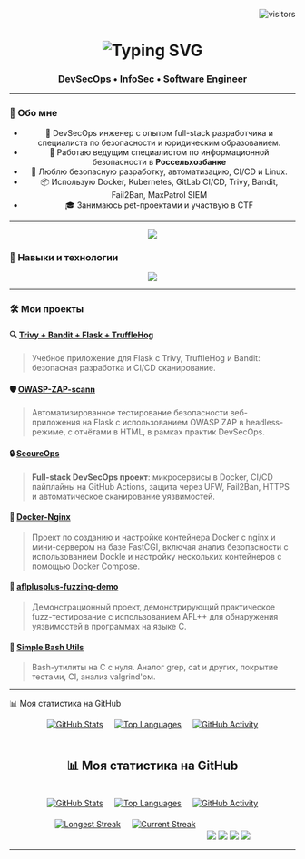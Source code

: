 <!-- Счётчик посещений -->
<p align="right">
  <img src="https://visitor-badge.laobi.icu/badge?page_id=z4ng1ew.z4ng1ew" alt="visitors"/>
</p>

<!-- Заголовок -->
<h1 align="center">
  <img src="https://readme-typing-svg.herokuapp.com/?font=Fira+Code&size=30&pause=1000&center=true&vCenter=true&width=500&lines=Привет!+👋;DevSecOps+Engineer;Инженер+ИБ" alt="Typing SVG" />
</h1>

<h3 align="center">DevSecOps • InfoSec • Software Engineer</h3>

---

### 🚀 Обо мне

<div align="center">

+ 🎯 DevSecOps инженер с опытом full-stack разработчика и специалиста по безопасности и юридическим образованием.
+ 💼 Работаю ведущим специалистом по информационной безопасности в **Россельхозбанке**  
+ 🔐 Люблю безопасную разработку, автоматизацию, CI/CD и Linux.  
+ 📦 Использую Docker, Kubernetes, GitLab CI/CD, Trivy, Bandit, Fail2Ban, MaxPatrol SIEM  
+ 🎓 Занимаюсь pet-проектами и участвую в CTF
</div>

---
<div align="center"> 
  <a href="https://www.linkedin.com/in/%D0%BA-%D0%BF-85670b365/" target="_blank">
    <img src="https://img.shields.io/badge/LinkedIn-0077B5?style=for-the-badge&logo=linkedin&logoColor=white" />
  </a>
</div>


### 🧰 Навыки и технологии

<div align="center">
  <img src="https://skillicons.dev/icons?i=docker,kubernetes,linux,gitlab,github,react,nodejs,js,ts,c,python,java,kotlin,postgres,mysql,bash,nginx" />
</div>


---

### 🛠️ Мои проекты

#### 🔍 [Trivy + Bandit + Flask + TruffleHog](https://github.com/z4ng1ew/Trivy-Flask-App-With-Bandit-TruffleHog)
> Учебное приложение для Flask с Trivy, TruffleHog и Bandit: безопасная разработка и CI/CD сканирование.

#### 🛡️ [OWASP-ZAP-scann](https://github.com/z4ng1ew/OWASP-ZAP-scann) 
> Автоматизированное тестирование безопасности веб-приложения на Flask с использованием OWASP ZAP в headless-режиме, с отчётами в HTML, в рамках практик DevSecOps.

#### 🔒 [SecureOps](https://github.com/z4ng1ew/SecureOps)
> **Full-stack DevSecOps проект**: микросервисы в Docker, CI/CD пайплайны на GitHub Actions, защита через UFW, Fail2Ban, HTTPS и автоматическое сканирование уязвимостей.

#### 🐳 [Docker-Nginx](https://github.com/z4ng1ew/Docker-Nginx)
> Проект по созданию и настройке контейнера Docker с nginx и мини-сервером на базе FastCGI, включая анализ безопасности с использованием Dockle и настройку нескольких контейнеров с помощью Docker Compose.

#### 🐞 [aflplusplus-fuzzing-demo](https://github.com/z4ng1ew/aflplusplus-fuzzing-demo)
> Демонстрационный проект, демонстрирующий практическое fuzz-тестирование с использованием AFL++ для обнаружения уязвимостей в программах на языке C.

#### 🐚 [Simple Bash Utils](https://github.com/z4ng1ew/C3_SimpleBashUtils-3-develop-src)
> Bash-утилиты на C с нуля. Аналог grep, cat и других, покрытие тестами, CI, анализ valgrind'ом.

---



📊 Моя статистика на GitHub 
<div align="center" style="display: flex; flex-wrap: wrap; gap: 20px; justify-content: center;">  

  <!-- GitHub Stats -->  
  <a href=" https://github.com/z4ng1ew ">  
    <img src="https://github-readme-stats.vercel.app/api?username=z4ng1ew&theme=dracula&show_icons=true" alt="GitHub Stats"/>  
  </a>  

  <!-- Top Languages -->  
  <a href=" https://github.com/z4ng1ew ">  
    <img src="https://github-readme-stats.vercel.app/api/top-langs/?username=z4ng1ew&theme=dracula&layout=compact&hide=html,shell&langs_count=8" alt="Top Languages"/>  
  </a>  

  <!-- Activity Calendar -->  
  <a href=" https://github.com/z4ng1ew ">  
    <img src="https://github-readme-activity-graph.vercel.app/graph?username=z4ng1ew&theme=dracula&hide_border=true" alt="GitHub Activity"/>  
  </a>  




























## 📊 Моя статистика на GitHub 
<div align="center" style="display: flex; flex-wrap: wrap; gap: 20px; justify-content: center;">  

  <!-- GitHub Stats -->  
  <a href=" https://github.com/z4ng1ew ">  
    <img src="https://github-readme-stats.vercel.app/api?username=z4ng1ew&theme=dracula&show_icons=true" alt="GitHub Stats"/>  
  </a>  

  <!-- Top Languages -->  
  <a href=" https://github.com/z4ng1ew ">  
    <img src="https://github-readme-stats.vercel.app/api/top-langs/?username=z4ng1ew&theme=dracula&layout=compact&hide=html,shell&langs_count=8" alt="Top Languages"/>  
  </a>  

  <!-- Activity Calendar -->  
  <a href=" https://github.com/z4ng1ew ">  
    <img src="https://github-readme-activity-graph.vercel.app/graph?username=z4ng1ew&theme=dracula&hide_border=true" alt="GitHub Activity"/>  
  </a>  

  <!-- Longest & Current Streak -->  
  <a href=" https://github.com/z4ng1ew ">  
    <img src="https://github-readme-streak-stats.herokuapp.com/?user=z4ng1ew&theme=dracula&streak_label=Longest" alt="Longest Streak"/>  
  </a>  
  <a href=" https://github.com/z4ng1ew ">  
    <img src="https://github-readme-streak-stats.herokuapp.com/?user=z4ng1ew&theme=dracula&fire=25" alt="Current Streak"/>  
  </a>  

  <!-- DevSecOps Tools -->  
  <div align="center" style="margin-top: 20px;">
    <img src=" https://img.shields.io/badge/Docker-2496ED?logo=docker" />
    <img src=" https://img.shields.io/badge/Kubernetes-326CE5?logo=kubernetes" />
    <img src=" https://img.shields.io/badge/GitLab-C32E28?logo=gitlab" />
    <img src=" https://img.shields.io/badge/Trivy-006DB7?logo=trivy" />
  </div>  

</div>  



</div>  



---